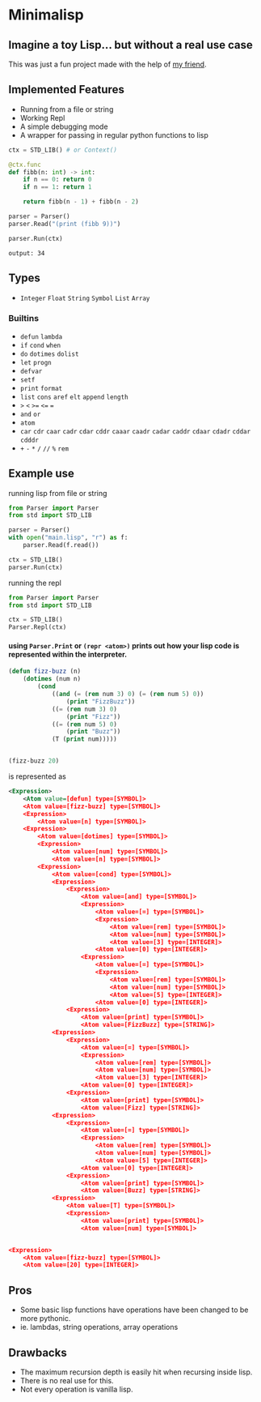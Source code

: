 # Minimalisp

## Imagine a toy Lisp... but without a real use case

This was just a fun project made with the help of [my friend](https://github.com/fabyanMikhael).

## Implemented Features

- Running from a file or string
- Working Repl
- A simple debugging mode
- A wrapper for passing in regular python functions to lisp

```py
ctx = STD_LIB() # or Context()

@ctx.func
def fibb(n: int) -> int:
    if n == 0: return 0
    if n == 1: return 1

    return fibb(n - 1) + fibb(n - 2)

parser = Parser()
parser.Read("(print (fibb 9))")

parser.Run(ctx)
```

```
output: 34
```

## Types

- `Integer` `Float` `String` `Symbol` `List` `Array`

### Builtins

- `defun` `lambda`
- `if` `cond` `when`
- `do` `dotimes` `dolist`
- `let` `progn`
- `defvar`
- `setf`
- `print` `format`
- `list` `cons` `aref` `elt` `append` `length`
- `>` `<` `>=` `<=` `=`
- `and` `or`
- `atom`
- `car` `cdr` `caar` `cadr` `cdar` `cddr` `caaar` `caadr` `cadar` `caddr` `cdaar` `cdadr` `cddar` `cdddr`
- `+` `-` `*` `/` `//` `%` `rem`

## Example use

running lisp from file or string

```py
from Parser import Parser
from std import STD_LIB

parser = Parser()
with open("main.lisp", "r") as f:
    parser.Read(f.read())

ctx = STD_LIB()
parser.Run(ctx)
```

running the repl

```py
from Parser import Parser
from std import STD_LIB

ctx = STD_LIB()
Parser.Repl(ctx)
```

#### using `Parser.Print` or `(repr <atom>)` prints out how your lisp code is represented within the interpreter.

```lisp
(defun fizz-buzz (n)
    (dotimes (num n)
        (cond
            ((and (= (rem num 3) 0) (= (rem num 5) 0))
                (print "FizzBuzz"))
            ((= (rem num 3) 0)
                (print "Fizz"))
            ((= (rem num 5) 0)
                (print "Buzz"))
            (T (print num)))))


(fizz-buzz 20)
```

is represented as

```xml
<Expression>
    <Atom value=[defun] type=[SYMBOL]>
    <Atom value=[fizz-buzz] type=[SYMBOL]>
    <Expression>
        <Atom value=[n] type=[SYMBOL]>
    <Expression>
        <Atom value=[dotimes] type=[SYMBOL]>
        <Expression>
            <Atom value=[num] type=[SYMBOL]>
            <Atom value=[n] type=[SYMBOL]>
        <Expression>
            <Atom value=[cond] type=[SYMBOL]>
            <Expression>
                <Expression>
                    <Atom value=[and] type=[SYMBOL]>
                    <Expression>
                        <Atom value=[=] type=[SYMBOL]>
                        <Expression>
                            <Atom value=[rem] type=[SYMBOL]>
                            <Atom value=[num] type=[SYMBOL]>
                            <Atom value=[3] type=[INTEGER]>
                        <Atom value=[0] type=[INTEGER]>
                    <Expression>
                        <Atom value=[=] type=[SYMBOL]>
                        <Expression>
                            <Atom value=[rem] type=[SYMBOL]>
                            <Atom value=[num] type=[SYMBOL]>
                            <Atom value=[5] type=[INTEGER]>
                        <Atom value=[0] type=[INTEGER]>
                <Expression>
                    <Atom value=[print] type=[SYMBOL]>
                    <Atom value=[FizzBuzz] type=[STRING]>
            <Expression>
                <Expression>
                    <Atom value=[=] type=[SYMBOL]>
                    <Expression>
                        <Atom value=[rem] type=[SYMBOL]>
                        <Atom value=[num] type=[SYMBOL]>
                        <Atom value=[3] type=[INTEGER]>
                    <Atom value=[0] type=[INTEGER]>
                <Expression>
                    <Atom value=[print] type=[SYMBOL]>
                    <Atom value=[Fizz] type=[STRING]>
            <Expression>
                <Expression>
                    <Atom value=[=] type=[SYMBOL]>
                    <Expression>
                        <Atom value=[rem] type=[SYMBOL]>
                        <Atom value=[num] type=[SYMBOL]>
                        <Atom value=[5] type=[INTEGER]>
                    <Atom value=[0] type=[INTEGER]>
                <Expression>
                    <Atom value=[print] type=[SYMBOL]>
                    <Atom value=[Buzz] type=[STRING]>
            <Expression>
                <Atom value=[T] type=[SYMBOL]>
                <Expression>
                    <Atom value=[print] type=[SYMBOL]>
                    <Atom value=[num] type=[SYMBOL]>


<Expression>
    <Atom value=[fizz-buzz] type=[SYMBOL]>
    <Atom value=[20] type=[INTEGER]>
```

## Pros

- Some basic lisp functions have operations have been changed to be more pythonic.
- ie. lambdas, string operations, array operations

## Drawbacks

- The maximum recursion depth is easily hit when recursing inside lisp.
- There is no real use for this.
- Not every operation is vanilla lisp.

